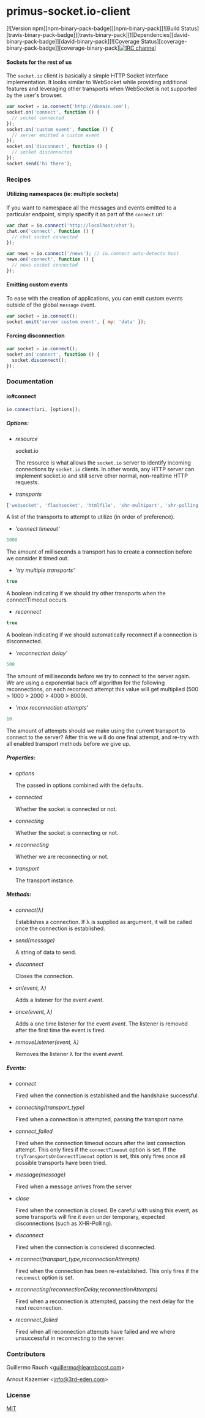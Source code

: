 # primus-socket.io-client

[![Version npm][npm-binary-pack-badge]][npm-binary-pack][![Build Status][travis-binary-pack-badge]][travis-binary-pack][![Dependencies][david-binary-pack-badge]][david-binary-pack][![Coverage Status][coverage-binary-pack-badge]][coverage-binary-pack][![IRC channel][irc-badge]][irc]

[npm-primus-socket.io-client-badge]: https://img.shields.io/npm/v/primus-socket.io-client.svg?style=flat-square
[npm-primus-socket.io-client]: http://browsenpm.org/package/primus-socket.io-client
[travis-primus-socket.io-client-badge]: https://img.shields.io/travis/primus/primus-socket.io-client/master.svg?style=flat-square
[travis-primus-socket.io-client]: https://travis-ci.org/primus/primus-socket.io-client
[david-primus-socket.io-client-badge]: https://img.shields.io/david/primus/primus-socket.io-client.svg?style=flat-square
[david-primus-socket.io-client]: https://david-dm.org/primus/primus-socket.io-client
[coverage-primus-socket.io-client-badge]: https://img.shields.io/coveralls/primus/primus-socket.io-client/master.svg?style=flat-square
[coverage-primus-socket.io-client]: https://coveralls.io/r/primus/primus-socket.io-client?branch=master
[irc-badge]: https://img.shields.io/badge/IRC-irc.freenode.net%23primus-00a8ff.svg?style=flat-square
[irc]: https://webchat.freenode.net/?channels=primus

#### Sockets for the rest of us

The `socket.io` client is basically a simple HTTP Socket interface implementation.
It looks similar to WebSocket while providing additional features and
leveraging other transports when WebSocket is not supported by the user's
browser.

```js
var socket = io.connect('http://domain.com');
socket.on('connect', function () {
  // socket connected
});
socket.on('custom event', function () {
  // server emitted a custom event
});
socket.on('disconnect', function () {
  // socket disconnected
});
socket.send('hi there');
```

### Recipes

#### Utilizing namespaces (ie: multiple sockets)

If you want to namespace all the messages and events emitted to a particular
endpoint, simply specify it as part of the `connect` uri:

```js
var chat = io.connect('http://localhost/chat');
chat.on('connect', function () {
  // chat socket connected
});

var news = io.connect('/news'); // io.connect auto-detects host
news.on('connect', function () {
  // news socket connected
});
```

#### Emitting custom events

To ease with the creation of applications, you can emit custom events outside
of the global `message` event.

```js
var socket = io.connect();
socket.emit('server custom event', { my: 'data' });
```

#### Forcing disconnection

```js
var socket = io.connect();
socket.on('connect', function () {
  socket.disconnect();
});
```

### Documentation

#### io#connect

```js
io.connect(uri, [options]);
```

##### Options:

- *resource*

    socket.io

  The resource is what allows the `socket.io` server to identify incoming connections by `socket.io` clients. In other words, any HTTP server can implement socket.io and still serve other normal, non-realtime HTTP requests.

- *transports*

```js
['websocket', 'flashsocket', 'htmlfile', 'xhr-multipart', 'xhr-polling', 'jsonp-polling']
```

  A list of the transports to attempt to utilize (in order of preference).

- *'connect timeout'*

```js
5000
```

  The amount of milliseconds a transport has to create a connection before we consider it timed out.

- *'try multiple transports'*

```js
true
```

  A boolean indicating if we should try other transports when the  connectTimeout occurs.

- *reconnect*

```js
true
```

  A boolean indicating if we should automatically reconnect if a connection is disconnected.

- *'reconnection delay'*

```js
500
```

  The amount of milliseconds before we try to connect to the server again. We are using a exponential back off algorithm for the following reconnections, on each reconnect attempt this value will get multiplied (500 > 1000 > 2000 > 4000 > 8000).


- *'max reconnection attempts'*

```js
10
```

  The amount of attempts should we make using the current transport to connect to the server? After this we will do one final attempt, and re-try with all enabled transport methods before we give up.

##### Properties:

- *options*

  The passed in options combined with the defaults.

- *connected*

  Whether the socket is connected or not.

- *connecting*

  Whether the socket is connecting or not.

- *reconnecting*

  Whether we are reconnecting or not.

- *transport*

  The transport instance.

##### Methods:

- *connect(λ)*

  Establishes a connection. If λ is supplied as argument, it will be called once the connection is established.

- *send(message)*

  A string of data to send.

- *disconnect*

  Closes the connection.

- *on(event, λ)*

  Adds a listener for the event *event*.

- *once(event, λ)*

  Adds a one time listener for the event *event*. The listener is removed after the first time the event is fired.

- *removeListener(event, λ)*

  Removes the listener λ for the event *event*.

##### Events:

- *connect*

  Fired when the connection is established and the handshake successful.

- *connecting(transport_type)*

    Fired when a connection is attempted, passing the transport name.

- *connect_failed*

    Fired when the connection timeout occurs after the last connection attempt.
  This only fires if the `connectTimeout` option is set.
  If the `tryTransportsOnConnectTimeout` option is set, this only fires once all
  possible transports have been tried.

- *message(message)*

  Fired when a message arrives from the server

- *close*

  Fired when the connection is closed. Be careful with using this event, as some transports will fire it even under temporary, expected disconnections (such as XHR-Polling).

- *disconnect*

  Fired when the connection is considered disconnected.

- *reconnect(transport_type,reconnectionAttempts)*

  Fired when the connection has been re-established. This only fires if the `reconnect` option is set.

- *reconnecting(reconnectionDelay,reconnectionAttempts)*

  Fired when a reconnection is attempted, passing the next delay for the next reconnection.

- *reconnect_failed*

  Fired when all reconnection attempts have failed and we where unsuccessful in reconnecting to the server.

### Contributors

Guillermo Rauch &lt;guillermo@learnboost.com&gt;

Arnout Kazemier &lt;info@3rd-eden.com&gt;

### License

[MIT](LICENSE)
